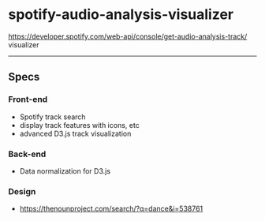 # spotify-audio-analysis-visualizer
https://developer.spotify.com/web-api/console/get-audio-analysis-track/ visualizer

---------------

## Specs

### Front-end
- Spotify track search
- display track features with icons, etc
- advanced D3.js track visualization

### Back-end
- Data normalization for D3.js

### Design

- https://thenounproject.com/search/?q=dance&i=538761

